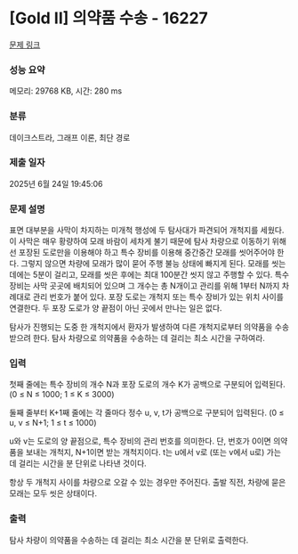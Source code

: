 # [Gold II] 의약품 수송 - 16227 

[문제 링크](https://www.acmicpc.net/problem/16227) 

### 성능 요약

메모리: 29768 KB, 시간: 280 ms

### 분류

데이크스트라, 그래프 이론, 최단 경로

### 제출 일자

2025년 6월 24일 19:45:06

### 문제 설명

<p>표면 대부분을 사막이 차지하는 미개척 행성에 두 탐사대가 파견되어 개척지를 세웠다. 이 사막은 매우 황량하여 모래 바람이 세차게 불기 때문에 탐사 차량으로 이동하기 위해선 포장된 도로만을 이용해야 하고 특수 장비를 이용해 중간중간 모래를 씻어주어야 한다. 그렇지 않으면 차량에 모래가 많이 묻어 주행 불능 상태에 빠지게 된다. 모래를 씻는 데에는 5분이 걸리고, 모래를 씻은 후에는 최대 100분간 씻지 않고 주행할 수 있다. 특수 장비는 사막 곳곳에 배치되어 있으며 그 개수는 총 N개이고 관리를 위해 1부터 N까지 차례대로 관리 번호가 붙어 있다. 포장 도로는 개척지 또는 특수 장비가 있는 위치 사이를 연결한다. 두 포장 도로가 양 끝점이 아닌 곳에서 만나는 일은 없다.</p>

<p><meta charset="utf-8"></p>

<p>탐사가 진행되는 도중 한 개척지에서 환자가 발생하여 다른 개척지로부터 의약품을 수송받으려 한다. 탐사 차량으로 의약품을 수송하는 데 걸리는 최소 시간을 구하여라.</p>

### 입력 

 <p>첫째 줄에는 특수 장비의 개수 N과 포장 도로의 개수 K가 공백으로 구분되어 입력된다. (0 ≤ N ≤ 1000; 1 ≤ K ≤ 3000)</p>

<p><meta charset="utf-8"></p>

<p>둘째 줄부터 K+1째 줄에는 각 줄마다 정수 u, v, t가 공백으로 구분되어 입력된다. (0 ≤ u, v ≤ N+1; 1 ≤ t ≤ 1000)</p>

<p>u와 v는 도로의 양 끝점으로, 특수 장비의 관리 번호를 의미한다. 단, 번호가 0이면 의약품을 보내는 개척지, N+1이면 받는 개척지이다. t는 u에서 v로 (또는 v에서 u로) 가는 데 걸리는 시간을 분 단위로 나타낸 것이다.</p>

<p>항상 두 개척지 사이를 차량으로 오갈 수 있는 경우만 주어진다. 출발 직전, 차량에 묻은 모래는 모두 씻은 상태이다.</p>

### 출력 

 <p>탐사 차량이 의약품을 수송하는 데 걸리는 최소 시간을 분 단위로 출력한다.</p>

<p><meta charset="utf-8"></p>

